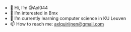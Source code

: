 - 👋 Hi, I’m @Axl044
- 👀 I’m interested in Bmx 
- 🌱 I’m currently learning computer science in KU Leuven
- 📫 How to reach me: axlquirijnen@gmail.com

<!---
Axl044/Axl044 is a ✨ special ✨ repository because its `README.md` (this file) appears on your GitHub profile.
You can click the Preview link to take a look at your changes.
--->
